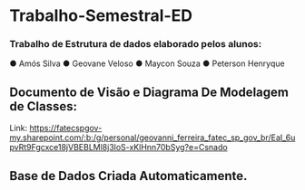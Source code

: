 # Trabalho-Semestral-ED

### Trabalho de Estrutura de dados elaborado pelos alunos:
● Amós Silva
● Geovane Veloso
● Maycon Souza
● Peterson Henryque

## Documento de Visão e Diagrama De Modelagem de Classes:
Link: https://fatecspgov-my.sharepoint.com/:b:/g/personal/geovanni_ferreira_fatec_sp_gov_br/EaI_6upvRt9Fgcxce18jVBEBLMl8j3loS-xKlHnn70bSyg?e=Csnado

## Base de Dados Criada Automaticamente.
